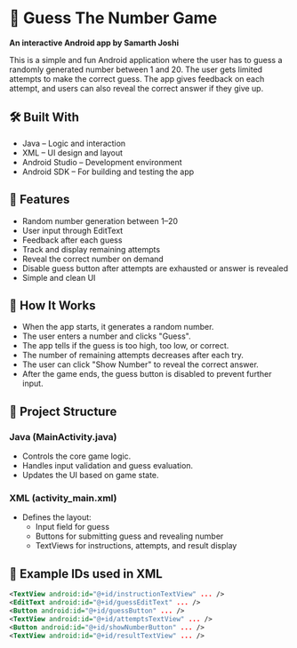# 🎯 Guess The Number Game  
**An interactive Android app by Samarth Joshi**

This is a simple and fun Android application where the user has to guess a randomly generated number between 1 and 20. The user gets limited attempts to make the correct guess. The app gives feedback on each attempt, and users can also reveal the correct answer if they give up.

## 🛠️ Built With
- Java – Logic and interaction
- XML – UI design and layout
- Android Studio – Development environment
- Android SDK – For building and testing the app

## 📱 Features
- Random number generation between 1–20
- User input through EditText
- Feedback after each guess
- Track and display remaining attempts
- Reveal the correct number on demand
- Disable guess button after attempts are exhausted or answer is revealed
- Simple and clean UI

## 🧠 How It Works
- When the app starts, it generates a random number.
- The user enters a number and clicks "Guess".
- The app tells if the guess is too high, too low, or correct.
- The number of remaining attempts decreases after each try.
- The user can click "Show Number" to reveal the correct answer.
- After the game ends, the guess button is disabled to prevent further input.

## 📂 Project Structure

### Java (MainActivity.java)
- Controls the core game logic.
- Handles input validation and guess evaluation.
- Updates the UI based on game state.

### XML (activity_main.xml)
- Defines the layout:  
  - Input field for guess  
  - Buttons for submitting guess and revealing number  
  - TextViews for instructions, attempts, and result display  

## 📌 Example IDs used in XML
```xml
<TextView android:id="@+id/instructionTextView" ... />
<EditText android:id="@+id/guessEditText" ... />
<Button android:id="@+id/guessButton" ... />
<TextView android:id="@+id/attemptsTextView" ... />
<Button android:id="@+id/showNumberButton" ... />
<TextView android:id="@+id/resultTextView" ... />
```



